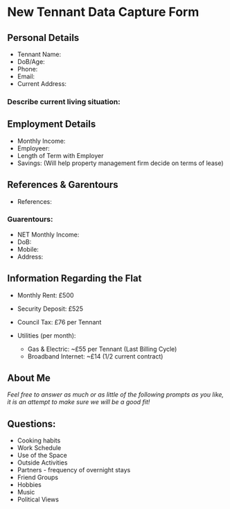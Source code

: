 # New Tennant Data Capture Form
## Personal Details
- Tennant Name:
- DoB/Age:
- Phone: 
- Email: 
- Current Address:

### Describe current living situation:


## Employment Details
- Monthly Income: 
- Employeer:
- Length of Term with Employer
- Savings: (Will help property management firm decide on terms of lease)

## References & Garentours
- References:

### Guarentours:
- NET Monthly Income: 
- DoB: 
- Mobile: 
- Address:

## Information Regarding the Flat

- Monthly Rent: £500
- Security Deposit: £525

- Council Tax: £76 per Tennant
- Utilities (per month):
  - Gas & Electric: ~£55 per Tennant (Last Billing Cycle)
  - Broadband Internet: ~£14 (1/2 current contract) 


## About Me
_Feel free to answer as much or as little of the following prompts as you like, it is an attempt to make sure we will be a good fit!_

## Questions:
- Cooking habits
- Work Schedule
- Use of the Space
- Outside Activities
- Partners - frequency of overnight stays
- Friend Groups
- Hobbies
- Music
- Political Views

